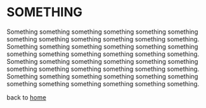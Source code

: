 # SOMETHING

Something something something something something something something something something something something something. Something something something something something something something something something something something something.
Something something something something something something something something something something something something. Something something something something something something something something something something something something.

back to [home](./index.md)
